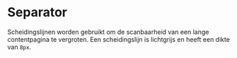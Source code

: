 <!--
@license EUPL-1.2
Copyright (c) 2021 Gemeente Utrecht
-->

# Separator

Scheidingslijnen worden gebruikt om de scanbaarheid van een lange contentpagina te vergroten. Een scheidingslijn is lichtgrijs en heeft een dikte van `8px`.
